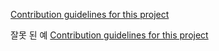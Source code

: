 [Contribution guidelines for this project](docs/CONTRIBUTING.md)

잘못 된 예
[Contribution 
guidelines for this project](docs/CONTRIBUTING.md)
